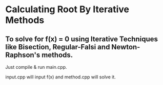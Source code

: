 # Calculating Root By Iterative Methods
## To solve for f(x) = 0 using Iterative Techniques like Bisection, Regular-Falsi and Newton-Raphson's methods.

Just compile & run main.cpp.

input.cpp will input f(x) and method.cpp will solve it.
